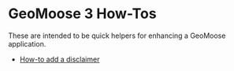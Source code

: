 # GeoMoose 3 How-Tos

These are intended to be quick helpers for enhancing a GeoMoose application.

* [How-to add a disclaimer](./disclaimer.md)
